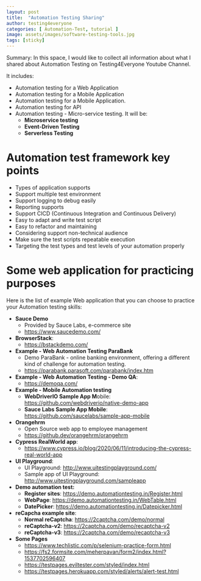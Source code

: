 ```yaml
---
layout: post
title:  "Automation Testing Sharing"
author: testing4everyone
categories: [ Automation-Test, tutorial ]
image: assets/images/software-testing-tools.jpg
tags: [sticky]
---
```


Summary: In this space, I would like to collect all information about what I shared about Automation Testing on Testing4Everyone Youtube Channel.

It includes:
- Automation testing for a Web Application
- Automation testing for a Mobile Application
- Automation testing for a Mobile Application.
- Automation testing for API
- Automation testing - Micro-service testing. It will be:
    - **Microservice testing**
    - **Event-Driven Testing**
    - **Serverless Testing**

# **Automation test framework key points**

- Types of application supports
- Support multiple test environment
- Support logging to debug easily
- Reporting supports
- Support CICD (Continuous Integration and Continuous Delivery)
- Easy to adapt and write test script
- Easy to refactor and maintaining
- Considering support non-technical audience
- Make sure the test scripts repeatable execution
- Targeting the test types and test levels of your automation properly

# **Some web application for practicing purposes**

Here is the list of example Web application that you can choose to practice your Automation testing skills:

- **Sauce Demo**
    - Provided by Sauce Labs, e-commerce site
    - https://www.saucedemo.com/
- **BrowserStack**:
    - https://bstackdemo.com/
- **Example - Web Automation Testing ParaBank**
    - Demo ParaBank - online banking environment, offering a different kind of challenge for automation testing.
    - https://parabank.parasoft.com/parabank/index.htm
- **Example - Web Automation Testing - Demo QA**:
    - https://demoqa.com/
- **Example - Mobile Automation testing**
    - **WebDriverIO Sample App M**obile: https://github.com/webdriverio/native-demo-app
    - **Sauce Labs Sample App Mobile**: https://github.com/saucelabs/sample-app-mobile
- **Orangehrm**
    - Open Source web app to employee management
    - https://github.dev/orangehrm/orangehrm
- **Cypress RealWorld app**:
    - https://www.cypress.io/blog/2020/06/11/introducing-the-cypress-real-world-app
- **UI Playground**:
    - UI Playground: http://www.uitestingplayground.com/
    - Sample app of UI Playground: http://www.uitestingplayground.com/sampleapp
- **Demo automation test:**
    - **Register sites**: https://demo.automationtesting.in/Register.html
    - **WebPage**: https://demo.automationtesting.in/WebTable.html
    - **DatePicker**: https://demo.automationtesting.in/Datepicker.html
- **reCapcha example site**:
    - **Normal reCaptcha**: https://2captcha.com/demo/normal
    - **reCaptcha-v2**: https://2captcha.com/demo/recaptcha-v2
    - **reCaptcha-v3**: https://2captcha.com/demo/recaptcha-v3
- **Some Pages**
    - https://www.techlistic.com/p/selenium-practice-form.html
    - https://fs2.formsite.com/meherpavan/form2/index.html?1537702596407
    - https://testpages.eviltester.com/styled/index.html
    - https://testpages.herokuapp.com/styled/alerts/alert-test.html